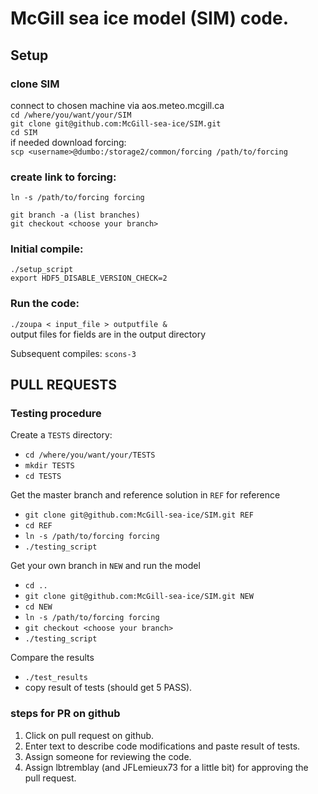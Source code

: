 

# McGill sea ice model (SIM) code.

## Setup
### clone SIM
connect to chosen machine via aos.meteo.mcgill.ca<br/>
```cd /where/you/want/your/SIM```<br/>
```git clone git@github.com:McGill-sea-ice/SIM.git```<br/>
```cd SIM```<br/>
if needed download forcing:<br/>
```scp <username>@dumbo:/storage2/common/forcing /path/to/forcing``` <br/>
### create link to forcing: 
```ln -s /path/to/forcing forcing``` 

```git branch -a (list branches)```<br/>
```git checkout <choose your branch>```<br/>

### Initial compile:
```./setup_script```<br/>
```export HDF5_DISABLE_VERSION_CHECK=2```<br/>
### Run the code:
```./zoupa < input_file > outputfile &```<br/>
output files for fields are in the output directory<br/>

Subsequent compiles: 
`scons-3`


## PULL REQUESTS
### Testing procedure

Create a `TESTS` directory: 
- `cd /where/you/want/your/TESTS`
- `mkdir TESTS`
- `cd TESTS`

Get the master branch and reference solution in `REF` for reference
- `git clone git@github.com:McGill-sea-ice/SIM.git REF`
- `cd REF`
- `ln -s /path/to/forcing forcing`
- `./testing_script`

Get your own branch in `NEW` and run the model
- `cd ..`
- `git clone git@github.com:McGill-sea-ice/SIM.git NEW`
- `cd NEW`
- `ln -s /path/to/forcing forcing`
- `git checkout <choose your branch>`
- `./testing_script`

Compare the results
- `./test_results`
- copy result of tests (should get 5 PASS).

### steps for PR on github
1. Click on pull request on github.
2. Enter text to describe code modifications and paste result of tests.
3. Assign someone for reviewing the code.
4. Assign lbtremblay (and JFLemieux73 for a little bit) for approving the pull request.
